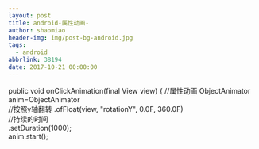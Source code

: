 ```yaml
---
layout: post
title: android-属性动画-
author: shaomiao
header-img: img/post-bg-android.jpg
tags:
  - android
abbrlink: 38194
date: 2017-10-21 00:00:00
---
```

<ImageView    android:id="@+id/image"    android:src="@mipmap/aaa"    android:layout_width="wrap_content"    android:layout_height="wrap_content"    android:onClick="onClickAnimation"    />


public void onClickAnimation(final View view) {    //属性动画    ObjectAnimator anim=ObjectAnimator            
//按照y轴翻转
.ofFloat(view, "rotationY", 0.0F, 360.0F)    
//持续的时间       
 .setDuration(1000);    
anim.start();
